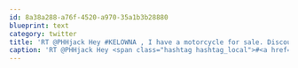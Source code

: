 ```yaml
---
id: 8a38a288-a76f-4520-a970-35a1b3b28880
blueprint: text
category: twitter
title: 'RT @PHHjack Hey #KELOWNA , I have a motorcycle for sale. Discounts for tweeps and kudos for retweets. http://bit.ly/h0MIFs'
caption: 'RT @PHHjack Hey <span class="hashtag hashtag_local">#<a href="http://tweettemp.darylchymko.ca/?tag=kelowna">KELOWNA</a> , I have a motorcycle for sale. Discounts for tweeps and kudos for retweets. http://bit.ly/h0MIFs'
---
```


